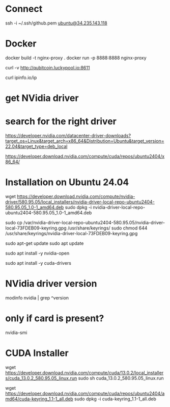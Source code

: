
# Connect 

ssh -i ~/.ssh/github.pem ubuntu@34.235.143.118

# Docker

docker build -t nginx-proxy .
docker run -p 8888:8888 nginx-proxy

curl -v http://qubitcoin.luckypool.io:8611


curl ipinfo.io/ip


# get NVidia driver

# search for the right driver
https://developer.nvidia.com/datacenter-driver-downloads?target_os=Linux&target_arch=x86_64&Distribution=Ubuntu&target_version=22.04&target_type=deb_local


https://developer.download.nvidia.com/compute/cuda/repos/ubuntu2404/x86_64/




# Installation on Ubuntu 24.04

wget https://developer.download.nvidia.com/compute/nvidia-driver/580.95.05/local_installers/nvidia-driver-local-repo-ubuntu2404-580.95.05_1.0-1_amd64.deb
sudo dpkg -i nvidia-driver-local-repo-ubuntu2404-580.95.05_1.0-1_amd64.deb

sudo cp /var/nvidia-driver-local-repo-ubuntu2404-580.95.05/nvidia-driver-local-73FDEB09-keyring.gpg /usr/share/keyrings/
sudo chmod 644 /usr/share/keyrings/nvidia-driver-local-73FDEB09-keyring.gpg

sudo apt-get update
sudo apt update

sudo apt install -y nvidia-open

sudo apt install -y cuda-drivers

# NVidia driver version

modinfo nvidia | grep ^version

# only if card is present?
nvidia-smi


# CUDA Installer
wget https://developer.download.nvidia.com/compute/cuda/13.0.2/local_installers/cuda_13.0.2_580.95.05_linux.run
sudo sh cuda_13.0.2_580.95.05_linux.run


wget https://developer.download.nvidia.com/compute/cuda/repos/ubuntu2404/amd64/cuda-keyring_1.1-1_all.deb
sudo dpkg -i cuda-keyring_1.1-1_all.deb
